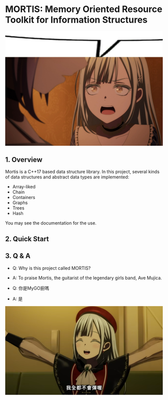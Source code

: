 # MORTIS: Memory Oriented Resource Toolkit for Information Structures

![image](mortis.jpg)

## 1. Overview

Mortis is a C++17 based data structure library. In this project, several kinds of data structures and abstract data types are implemented:

- Array-liked
- Chain
- Containers
- Graphs
- Trees
- Hash

You may see the documentation for the use.

## 2. Quick Start

## 3. Q & A

- Q: Why is this project called MORTIS?
- A: To praise Mortis, the guitarist of the legendary girls band, Ave Mujica.

- Q: 你是MyGO廚嗎
- A: 是

![image](mortis2.png)
